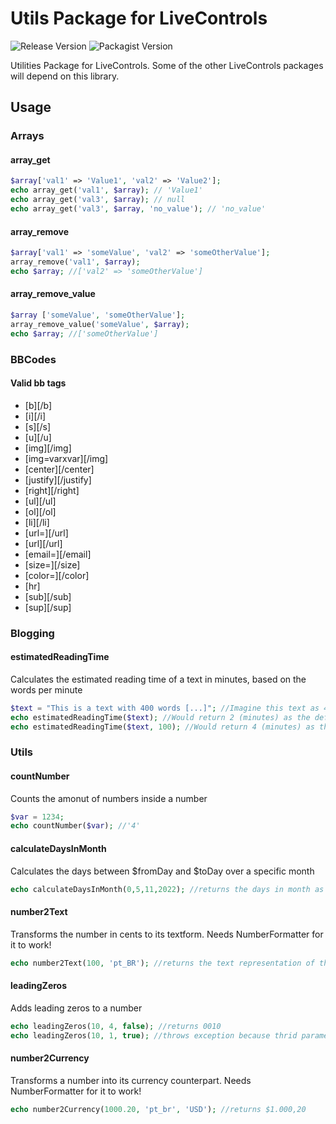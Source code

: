 # Utils Package for LiveControls
 ![Release Version](https://img.shields.io/github/v/release/live-controls/utils)
 ![Packagist Version](https://img.shields.io/packagist/v/live-controls/utils?color=%23007500)

Utilities Package for LiveControls. Some of the other LiveControls packages will depend on this library.

## Usage

### Arrays

#### array_get
```php
$array['val1' => 'Value1', 'val2' => 'Value2'];
echo array_get('val1', $array); // 'Value1'
echo array_get('val3', $array); // null
echo array_get('val3', $array, 'no_value'); // 'no_value'
```

#### array_remove
```php
$array['val1' => 'someValue', 'val2' => 'someOtherValue'];
array_remove('val1', $array);
echo $array; //['val2' => 'someOtherValue']
```

#### array_remove_value

```php
$array ['someValue', 'someOtherValue'];
array_remove_value('someValue', $array);
echo $array; //['someOtherValue']
```

### BBCodes

#### Valid bb tags
* [b][/b]
* [i][/i]
* [s][/s]
* [u][/u]
* [img][/img]
* [img=varxvar][/img]
* [center][/center]
* [justify][/justify]
* [right][/right]
* [ul][/ul]
* [ol][/ol]
* [li][/li]
* [url=][/url]
* [url][/url]
* [email=][/email]
* [size=][/size]
* [color=][/color]
* [hr]
* [sub][/sub]
* [sup][/sup]

### Blogging

#### estimatedReadingTime
Calculates the estimated reading time of a text in minutes, based on the words per minute

```php
$text = "This is a text with 400 words [...]"; //Imagine this text as 400 words long
echo estimatedReadingTime($text); //Would return 2 (minutes) as the default words per minute rate is 200
echo estimatedReadingTime($text, 100); //Would return 4 (minutes) as the second parameter of the function acts as words per minute 
```

### Utils

#### countNumber
Counts the amonut of numbers inside a number

```php
$var = 1234;
echo countNumber($var); //'4'
```

#### calculateDaysInMonth
Calculates the days between $fromDay and $toDay over a specific month

```php
echo calculateDaysInMonth(0,5,11,2022); //returns the days in month as integer
```

#### number2Text
Transforms the number in cents to its textform. Needs NumberFormatter for it to work!

```php
echo number2Text(100, 'pt_BR'); //returns the text representation of the number by its locale
```

#### leadingZeros
Adds leading zeros to a number

```php
echo leadingZeros(10, 4, false); //returns 0010
echo leadingZeros(10, 1, true); //throws exception because thrid parameter (isMax) is true and the number has more than 1 digit (second parameter {length})
```

#### number2Currency
Transforms a number into its currency counterpart. Needs NumberFormatter for it to work!

```php
echo number2Currency(1000.20, 'pt_br', 'USD'); //returns $1.000,20
```